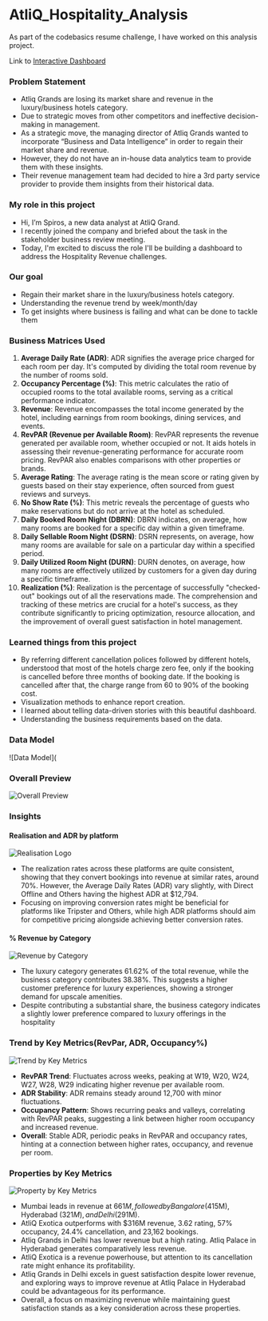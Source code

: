 # AtliQ_Hospitality_Analysis

As part of the codebasics resume challenge, I have worked on this analysis project.

Link to [Interactive Dashboard](https://app.powerbi.com/view?r=eyJrIjoiMmVlN2EyNTItNjU4MC00ZDNiLTljMTgtMmJlOWE3NWNmMWQ5IiwidCI6Ijk1YmNkYTdkLTgzZjItNDk0MS05ZTY3LTMwYmIxYzI5N2ExZCIsImMiOjl9)

### Problem Statement

- Atliq Grands are losing its market share and revenue in the luxury/business hotels category.
- Due to strategic moves from other competitors and ineffective decision-making in management.
- As a strategic move, the managing director of Atliq Grands wanted to incorporate “Business and Data Intelligence” in order to regain their market share and revenue.
- However, they do not have an in-house data analytics team to provide them with these insights.
- Their revenue management team had decided to hire a 3rd party service provider to provide them insights from their historical data.

### My role in this project

- Hi, I’m Spiros, a new data analyst at AtliQ Grand.
- I recently joined the company and briefed about the task in the stakeholder business review meeting.
- Today, I'm excited to discuss the role I'll be building a dashboard to address the Hospitality Revenue challenges.

### Our goal

- Regain their market share in the luxury/business hotels category.
- Understanding the revenue trend by week/month/day
- To get insights where business is failing and what can be done to tackle them

### Business Matrices Used


1. **Average Daily Rate (ADR)**: ADR signifies the average price charged for each room per day. It's computed by dividing the total room revenue by the number of rooms sold.
2. **Occupancy Percentage (%)**: This metric calculates the ratio of occupied rooms to the total available rooms, serving as a critical performance indicator.
3. **Revenue**: Revenue encompasses the total income generated by the hotel, including earnings from room bookings, dining services, and events.
4. **RevPAR (Revenue per Available Room)**: RevPAR represents the revenue generated per available room, whether occupied or not. It aids hotels in assessing their revenue-generating performance for accurate room pricing. RevPAR also enables comparisons with other properties or brands.
5. **Average Rating**: The average rating is the mean score or rating given by guests based on their stay experience, often sourced from guest reviews and surveys.
6. **No Show Rate (%)**: This metric reveals the percentage of guests who make reservations but do not arrive at the hotel as scheduled.
7. **Daily Booked Room Night (DBRN)**: DBRN indicates, on average, how many rooms are booked for a specific day within a given timeframe.
8. **Daily Sellable Room Night (DSRN)**: DSRN represents, on average, how many rooms are available for sale on a particular day within a specified period.
9. **Daily Utilized Room Night (DURN)**: DURN denotes, on average, how many rooms are effectively utilized by customers for a given day during a specific timeframe.
10.   **Realization (%)**: Realization is the percentage of successfully "checked-out" bookings out of all the reservations made. The comprehension and tracking of these metrics are crucial for a hotel's success, as they contribute significantly to pricing optimization, resource allocation, and the improvement of overall guest satisfaction in hotel management.

### Learned things from this project

- By referring different cancellation polices followed by different hotels, understood that most of the hotels charge zero fee, only if the booking is cancelled before three months of booking date. If the booking is cancelled after that, the charge range from 60 to 90% of the booking cost.
- Visualization methods to enhance report creation.
- I learned about telling data-driven stories with this beautiful dashboard.
- Understanding the business requirements based on the data.

### Data Model

![Data Model](

### Overall Preview

![Overall Preview](https://github.com/anteportas2023/AtliQ_Hospitality_Analysis/blob/main/Resources/Overall%20Preview.png)

### Insights

#### Realisation and ADR by platform

![Realisation Logo](https://github.com/anteportas2023/AtliQ_Hospitality_Analysis/blob/main/Resources/Realisation%20%25%20and%20ADR.png)

- The realization rates across these platforms are quite consistent, showing that they convert bookings into revenue at similar rates, around 70%. However, the Average Daily Rates (ADR) vary slightly, with Direct Offline and Others having the highest ADR at $12,794.
- Focusing on improving conversion rates might be beneficial for platforms like Tripster and Others, while high ADR platforms should aim for competitive pricing alongside achieving better conversion rates.

#### % Revenue by Category

![Revenue by Category](https://github.com/anteportas2023/AtliQ_Hospitality_Analysis/blob/main/Resources/%25%20Revenue%20by%20Category.png)

- The luxury category generates 61.62% of the total revenue, while the business category contributes 38.38%. This suggests a higher customer preference for luxury experiences, showing a stronger demand for upscale amenities.
- Despite contributing a substantial share, the business category indicates a slightly lower preference compared to luxury offerings in the hospitality

### Trend by Key Metrics(RevPar, ADR, Occupancy%)

![Trend by Key Metrics](https://github.com/anteportas2023/AtliQ_Hospitality_Analysis/blob/main/Resources/Trend%20by%20Key%20Metrics.png)

- **RevPAR Trend**: Fluctuates across weeks, peaking at W19, W20, W24, W27, W28, W29 indicating higher revenue per available room.
- **ADR Stability**: ADR remains steady around 12,700 with minor fluctuations.
- **Occupancy Pattern**: Shows recurring peaks and valleys, correlating with RevPAR peaks, suggesting a link between higher room occupancy and increased revenue.
- **Overall**: Stable ADR, periodic peaks in RevPAR and occupancy rates, hinting at a connection between higher rates, occupancy, and revenue per room.

### Properties by Key Metrics

![Property by Key Metrics](https://github.com/anteportas2023/AtliQ_Hospitality_Analysis/blob/main/Resources/Property%20by%20Key%20Metrics.png)

- Mumbai leads in revenue at $661M, followed by Bangalore ($415M), Hyderabad ($321M), and Delhi ($291M).
- AtliQ Exotica outperforms with $316M revenue, 3.62 rating, 57% occupancy, 24.4% cancellation, and 23,162 bookings.
- Atliq Grands in Delhi has lower revenue but a high rating. Atliq Palace in Hyderabad generates comparatively less revenue.
- AtliQ Exotica is a revenue powerhouse, but attention to its cancellation rate might enhance its profitability.
- Atliq Grands in Delhi excels in guest satisfaction despite lower revenue, and exploring ways to improve revenue at Atliq Palace in Hyderabad could be advantageous for its performance.
- Overall, a focus on maximizing revenue while maintaining guest satisfaction stands as a key consideration across these properties.
